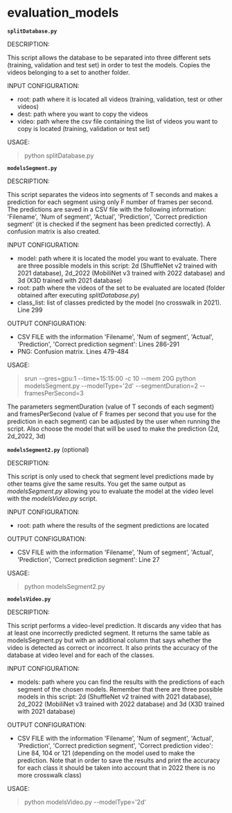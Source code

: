 evaluation_models
========

**`splitDatabase.py`**

DESCRIPTION:

This script allows the database to be separated into three different sets (training, validation and test set) in order to test the models. Copies the videos belonging to a set to another folder. 

INPUT CONFIGURATION:
- root: path where it is located all videos (training, validation, test or other videos)
- dest: path where you want to copy the videos
- video: path where the csv file containing the list of videos you want to copy is located (training, validation or test set)

USAGE:
>python splitDatabase.py

**`modelsSegment.py`**

DESCRIPTION:

This script separates the videos into segments of T seconds and makes a prediction for each segment using only F number of frames per second. The predictions are saved in a CSV file with the following information: 'Filename', 'Num of segment', 'Actual', 'Prediction', 'Correct prediction segment' (it is checked if the segment has been predicted correctly). A confusion matrix is also created.

INPUT CONFIGURATION:
- model: path where it is located the model you want to evaluate. There are three possible models in this script: 2d (ShuffleNet v2 trained with 2021 database), 2d_2022 (MobiliNet v3 trained with 2022 database) and 3d (X3D trained with 2021 database)
- root: path where the videos of the set to be evaluated are located (folder obtained after executing *splitDatabase.py*)
- class_list: list of classes predicted by the model (no crosswalk in 2021). Line 299

OUTPUT CONFIGURATION:
- CSV FILE with the information 'Filename', 'Num of segment', 'Actual', 'Prediction', 'Correct prediction segment': Lines 286-291
- PNG: Confusion matrix. Lines 479-484

USAGE:
>srun --gres=gpu:1 --time=15:15:00 -c 10 --mem 20G python modelsSegment.py --modelType='2d' --segmentDuration=2 --framesPerSecond=3
>
The parameters segmentDuration (value of T seconds of each segment) and framesPerSecond (value of F frames per second that you use for the prediction in each segment) can be adjusted by the user when running the script. Also choose the model that will be used to make the prediction (2d, 2d_2022, 3d)

**`modelsSegment2.py`** (optional)

DESCRIPTION:

This script is only used to check that segment level predictions made by other teams give the same results. You get the same output as *modelsSegment.py* allowing you to evaluate the model at the video level with the *modelsVideo.py* script.

INPUT CONFIGURATION:
- root: path where the results of the segment predictions are located

OUTPUT CONFIGURATION:
- CSV FILE with the information 'Filename', 'Num of segment', 'Actual', 'Prediction', 'Correct prediction segment': Line 27

USAGE:
>python modelsSegment2.py

**`modelsVideo.py`**

DESCRIPTION:

This script performs a video-level prediction. It discards any video that has at least one incorrectly predicted segment. It returns the same table as modelsSegment.py but with an additional column that says whether the video is detected as correct or incorrect. It also prints the accuracy of the database at video level and for each of the classes.

INPUT CONFIGURATION:
- models: path where you can find the results with the predictions of each segment of the chosen models. Remember that there are three possible models in this script: 2d (ShuffleNet v2 trained with 2021 database), 2d_2022 (MobiliNet v3 trained with 2022 database) and 3d (X3D trained with 2021 database)

OUTPUT CONFIGURATION:
- CSV FILE with the information 'Filename', 'Num of segment', 'Actual', 'Prediction', 'Correct prediction segment', 'Correct prediction video': Line 84, 104 or 121 (depending on the model used to make the prediction. Note that in order to save the results and print the accuracy for each class it should be taken into account that in 2022 there is no more crosswalk class) 

USAGE:
>python modelsVideo.py --modelType='2d'